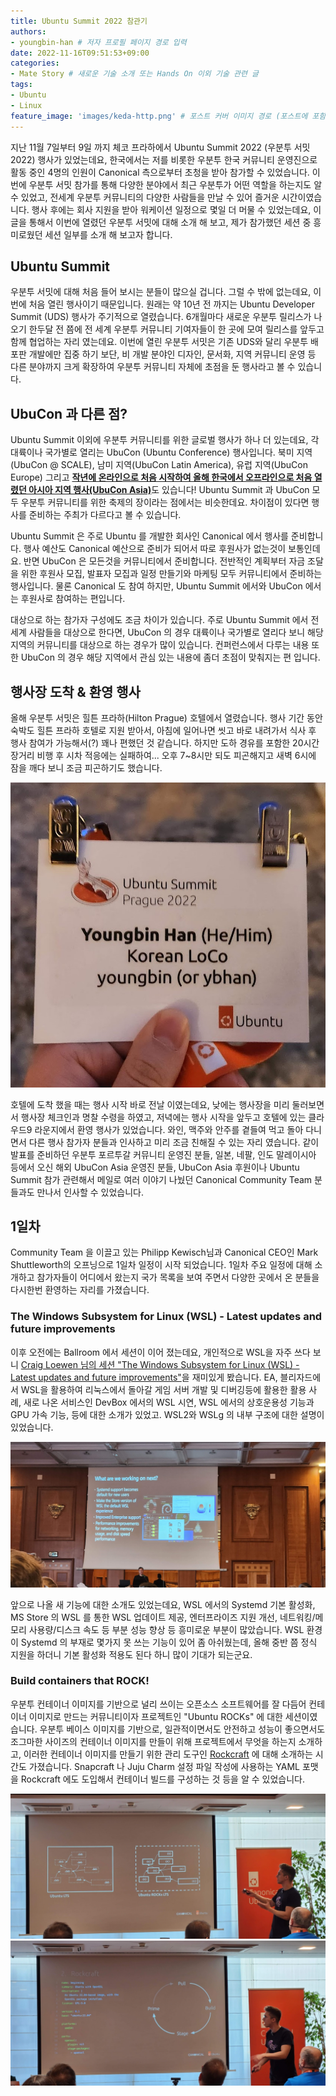 ```yaml
---
title: Ubuntu Summit 2022 참관기 
authors:
- youngbin-han # 저자 프로필 페이지 경로 입력
date: 2022-11-16T09:51:53+09:00
categories:
- Mate Story # 새로운 기술 소개 또는 Hands On 이외 기술 관련 글
tags:
- Ubuntu
- Linux
feature_image: 'images/keda-http.png' # 포스트 커버 이미지 경로 (포스트에 포함된 이미지 중 하나 지정. 필드 제거하면 기본 이미지가 나옵니다.)
---
```


지난 11월 7일부터 9일 까지 체코 프라하에서 Ubuntu Summit 2022 (우분투 서밋 2022) 행사가 있었는데요, 한국에서는 저를 비롯한 우분투 한국 커뮤니티 운영진으로 활동 중인 4명의 인원이 Canonical 측으로부터 초청을 받아 참가할 수 있었습니다. 이번에 우분투 서밋 참가를 통해 다양한 분야에서 최근 우분투가 어떤 역할을 하는지도 알 수 있었고, 전세계 우분투 커뮤니티의 다양한 사람들을 만날 수 있어 즐거운 시간이였습니다. 행사 후에는 회사 지원을 받아 워케이션 일정으로 몇일 더 머물 수 있었는데요, 이 글을 통해서 이번에 열렸던 우분투 서밋에 대해 소개 해 보고, 제가 참가했던 세션 중 흥미로웠던 세션 일부를 소개 해 보고자 합니다.

## Ubuntu Summit
우분투 서밋에 대해 처음 들어 보시는 분들이 많으실 겁니다. 그럴 수 밖에 없는데요, 이번에 처음 열린 행사이기 때문입니다. 원래는 약 10년 전 까지는 Ubuntu Developer Summit (UDS) 행사가 주기적으로 열렸습니다. 6개월마다 새로운 우분투 릴리스가 나오기 한두달 전 쯤에 전 세계 우분투 커뮤니티 기여자들이 한 곳에 모여 릴리스를 앞두고 함께 협업하는 자리 였는데요. 이번에 열린 우분투 서밋은 기존 UDS와 달리 우분투 배포판 개발에만 집중 하기 보단, 비 개발 분야인 디자인, 문서화, 지역 커뮤니티 운영 등 다른 분야까지 크게 확장하여 우분투 커뮤니티 자체에 초점을 둔 행사라고 볼 수 있습니다.

## UbuCon 과 다른 점?
Ubuntu Summit 이외에 우분투 커뮤니티를 위한 글로벌 행사가 하나 더 있는데요, 각 대륙이나 국가별로 열리는 UbuCon (Ubuntu Conference) 행사입니다. 북미 지역 (UbuCon @ SCALE), 남미 지역(UbuCon Latin America), 유럽 지역(UbuCon Europe) 그리고 [**작년에 온라인으로 처음 시작하여 올해 한국에서 오프라인으로 처음 열렸던 아시아 지역 행사(UbuCon Asia)**](https://2022.ubucon.asia/ko)도 있습니다! Ubuntu Summit 과 UbuCon 모두 우분투 커뮤니티를 위한 축제의 장이라는 점에서는 비슷한데요. 차이점이 있다면 행사를 준비하는 주최가 다르다고 볼 수 있습니다.

Ubuntu Summit 은 주로 Ubuntu 를 개발한 회사인 Canonical 에서 행사를 준비합니다. 행사 예산도 Canonical 예산으로 준비가 되어서 따로 후원사가 없는것이 보통인데요. 반면 UbuCon 은 모든것을 커뮤니티에서 준비합니다. 전반적인 계획부터 자금 조달을 위한 후원사 모집, 발표자 모집과 일정 만들기와 마케팅 모두 커뮤니티에서 준비하는 행사입니다. 물론 Canonical 도 참여 하지만, Ubuntu Summit 에서와 UbuCon 에서는 후원사로 참여하는 편입니다. 

대상으로 하는 참가자 구성에도 조금 차이가 있습니다. 주로 Ubuntu Summit 에서 전세계 사람들을 대상으로 한다면, UbuCon 의 경우 대륙이나 국가별로 열리다 보니 해당 지역의 커뮤니티를 대상으로 하는 경우가 많이 있습니다. 컨퍼런스에서 다루는 내용 또한 UbuCon 의 경우 해당 지역에서 관심 있는 내용에 좀더 초점이 맞춰지는 편 입니다.

## 행사장 도착 & 환영 행사
올해 우분투 서밋은 힐튼 프라하(Hilton Prague) 호텔에서 열렸습니다. 행사 기간 동안 숙박도 힐튼 프라하 호텔로 지원 받아서, 아침에 일어나면 씻고 바로 내려가서 식사 후 행사 참여가 가능해서(?) 꽤나 편했던 것 같습니다. 하지만 도하 경유를 포함한 20시간 장거리 비행 후 시차 적응에는 실패하여... 오후 7~8시만 되도 피곤해지고 새벽 6시에 잠을 깨다 보니 조금 피곤하기도 했습니다. 

![](nametag.jpg)

호텔에 도착 했을 때는 행사 시작 바로 전날 이였는데요, 낮에는 행사장을 미리 둘러보면서 행사장 체크인과 명찰 수령을 하였고, 저녁에는 행사 시작을 앞두고 호텔에 있는 클라우드9 라운지에서 환영 행사가 있었습니다. 와인, 맥주와 안주를 곁들여 먹고 돌아 다니면서 다른 행사 참가자 분들과 인사하고 미리 조금 친해질 수 있는 자리 였습니다. 같이 발표를 준비하던 우분투 포르투갈 커뮤니티 운영진 분들, 일본, 네팔, 인도 말레이시아 등에서 오신 해외 UbuCon Asia 운영진 분들, UbuCon Asia 후원이나 Ubuntu Summit 참가 관련해서 메일로 여러 이야기 나눴던 Canonical Community Team 분들과도 만나서 인사할 수 있었습니다.

## 1일차
Community Team 을 이끌고 있는 Philipp Kewisch님과 Canonical CEO인 Mark Shuttleworth의 오프닝으로 1일차 일정이 시작 되었습니다. 1일차 주요 일정에 대해 소개하고 참가자들이 어디에서 왔는지 국가 목록을 보여 주면서 다양한 곳에서 온 분들을 다시한번 환영하는 자리를 가졌습니다.

### The Windows Subsystem for Linux (WSL) - Latest updates and future improvements
이후 오전에는 Ballroom 에서 세션이 이어 졌는데요, 개인적으로 WSL을 자주 쓰다 보니 [Craig Loewen 님의 세션 "The Windows Subsystem for Linux (WSL) - Latest updates and future improvements"](https://events.canonical.com/event/2/contributions/24/)을 재미있게 봤습니다. EA, 블리자드에서 WSL을 활용하여 리눅스에서 돌아갈 게임 서버 개발 및 디버깅등에 활용한 활용 사례, 새로 나온 서비스인 DevBox 에서의 WSL 시연, WSL 에서의 상호운용성 기능과 GPU 가속 기능, 등에 대한 소개가 있었고. WSL2와 WSLg 의 내부 구조에 대한 설명이 있었습니다.

![](wsl.jpg)

앞으로 나올 새 기능에 대한 소개도 있었는데요, WSL 에서의 Systemd 기본 활성화, MS Store 의 WSL 를 통한 WSL 업데이트 제공, 엔터프라이즈 지원 개선, 네트워킹/메모리 사용량/디스크 속도 등 부분 성능 향상 등 흥미로운 부분이 많았습니다. WSL 환경이 Systemd 의 부재로 몇가지 못 쓰는 기능이 있어 좀 아쉬웠는데, 올해 중반 쯤 정식 지원을 하더니 기본 활성화 적용도 된다 하니 많이 기대가 되는군요. 

### Build containers that ROCK!
우분투 컨테이너 이미지를 기반으로 널리 쓰이는 오픈소스 소프트웨어를 잘 다듬어 컨테이너 이미지로 만드는 커뮤니티이자 프로젝트인 "Ubuntu ROCKs" 에 대한 세션이였습니다. 우분투 베이스 이미지를 기반으로, 일관적이면서도 안전하고 성능이 좋으면서도 조그마한 사이즈의 컨테이너 이미지를 만들이 위해 프로젝트에서 무엇을 하는지 소개하고, 이러한 컨테이너 이미지를 만들기 위한 관리 도구인 [Rockcraft](https://canonical-rockcraft.readthedocs-hosted.com/en/latest/) 에 대해 소개하는 시간도 가졌습니다. Snapcraft 나 Juju Charm 설정 파일 작성에 사용하는 YAML 포맷을 Rockcraft 에도 도입해서 컨테이너 빌드를 구성하는 것 등을 알 수 있었습니다.

![](rocklts.jpg)
![](rockcraft.jpg)